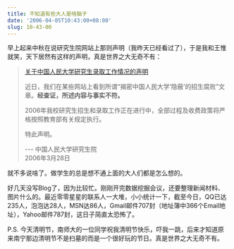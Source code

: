 ```yaml
---
title: 不知道有些大人是啥脑子
date: '2006-04-05T10:43:00+08:00'
slug: 10-43-00
---
```


早上起来中秋在说研究生院网站上那则声明（我昨天已经看过了），于是我和王惟就笑，天下居然有这样的声明，真是世界之大无奇不有：

> [关于中国人民大学研究生录取工作情况的声明](http://pgs.ruc.edu.cn/pages/tz/yjslqsm.htm)
> 
> 近日，我们在某些网站上看到所谓“揭密中国人民大学‘隐蔽’的招生腐败”文章。**经查证，所述内容与事实不符。**
> 
> 2006年我校研究生招生和录取工作正在进行中，全部过程及收费政策将严格按照教育部有关规定执行。
> 
> 特此声明。
> 
> --- 中国人民大学研究生院  
2006年3月28日

就不多说啥了。做学生的总是想不通上面的大人们都是怎么想的。

好几天没写Blog了，因为比较忙。刚刚开完数据挖掘会议，还要整理新闻材料、图片什么的。最近零零星星的联系人一大堆，小小统计一下，截至今日，QQ已达235人，泡泡达28人，MSN达86人，Gmail邮件707封（地址簿中366个Email地址），Yahoo邮件787封，这日子简直太恐怖了。

P.S. 今天清明节，南师大的一位同学祝我清明节快乐，吓我一跳，后来才知道原来南宁那边清明节不是扫墓的而是一个很好玩的节日。真是世界之大无奇不有。
